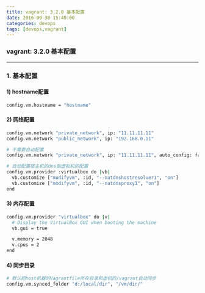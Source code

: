 ```yaml
---
title: vagrant: 3.2.0 基本配置
date: 2016-09-30 15:40:00
categories: devops
tags: [devops,vagrant]
---
```

### vagrant: 3.2.0 基本配置

---

### 1. 基本配置

#### 1) hostname配置
``` bash
config.vm.hostname = "hostname"
```

#### 2) 网络配置
``` bash
config.vm.network "private_network", ip: "11.11.11.11"
config.vm.network "public_network", ip: "192.168.0.11"

# 不需要自动配置
config.vm.network "private_network", ip: "11.11.11.11", auto_config: false

# 自动配置宿主机的dns到虚拟机的配置
config.vm.provider :virtualbox do |vb|
  vb.customize ["modifyvm", :id, "--natdnshostresolver1", "on"]
  vb.customize ["modifyvm", :id, "--natdnsproxy1", "on"]
end
```

#### 3) 内存配置
``` bash
config.vm.provider "virtualbox" do |v|
  # Display the VirtualBox GUI when booting the machine
  vb.gui = true

  v.memory = 2048
  v.cpus = 2
end
```

#### 4) 同步目录
``` bash
# 默认把host机器的Vagrantfile所在目录和虚机的/vagrant自动同步
config.vm.synced_folder "d:/local/dir", "/vm/dir/"
```
